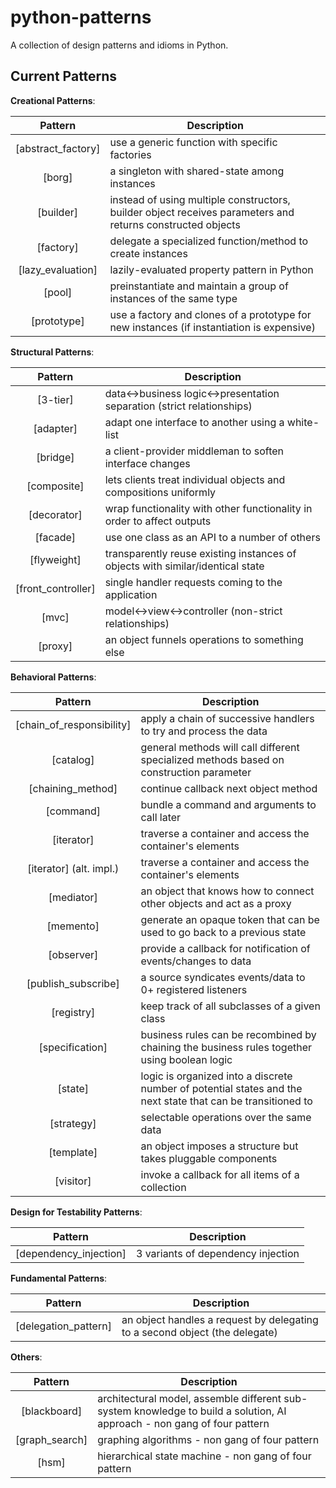 python-patterns
===============

A collection of design patterns and idioms in Python.

Current Patterns
----------------

__Creational Patterns__:

| Pattern | Description |
|:-------:| ----------- |
| [abstract_factory]| use a generic function with specific factories |
| [borg]| a singleton with shared-state among instances |
| [builder] | instead of using multiple constructors, builder object receives parameters and returns constructed objects |
| [factory] | delegate a specialized function/method to create instances |
| [lazy_evaluation]| lazily-evaluated property pattern in Python |
| [pool] | preinstantiate and maintain a group of instances of the same type |
| [prototype] | use a factory and clones of a prototype for new instances (if instantiation is expensive) |

__Structural Patterns__:

| Pattern | Description |
|:-------:| ----------- |
| [3-tier]| data<->business logic<->presentation separation (strict relationships) |
| [adapter] | adapt one interface to another using a white-list |
| [bridge]| a client-provider middleman to soften interface changes |
| [composite] | lets clients treat individual objects and compositions uniformly |
| [decorator] | wrap functionality with other functionality in order to affect outputs |
| [facade] | use one class as an API to a number of others |
| [flyweight] | transparently reuse existing instances of objects with similar/identical state |
| [front_controller] | single handler requests coming to the application |
| [mvc]| model<->view<->controller (non-strict relationships) |
| [proxy] | an object funnels operations to something else |

__Behavioral Patterns__:

| Pattern | Description |
|:-------:| ----------- |
| [chain_of_responsibility] | apply a chain of successive handlers to try and process the data |
| [catalog] | general methods will call different specialized methods based on construction parameter |
| [chaining_method] | continue callback next object method |
| [command]| bundle a command and arguments to call later |
| [iterator] | traverse a container and access the container's elements |
| [iterator] (alt. impl.)| traverse a container and access the container's elements |
| [mediator] | an object that knows how to connect other objects and act as a proxy |
| [memento] | generate an opaque token that can be used to go back to a previous state |
| [observer] | provide a callback for notification of events/changes to data |
| [publish_subscribe]| a source syndicates events/data to 0+ registered listeners |
| [registry]| keep track of all subclasses of a given class |
| [specification] |  business rules can be recombined by chaining the business rules together using boolean logic |
| [state] | logic is organized into a discrete number of potential states and the next state that can be transitioned to |
| [strategy] | selectable operations over the same data |
| [template] | an object imposes a structure but takes pluggable components |
| [visitor] | invoke a callback for all items of a collection |

__Design for Testability Patterns__:

| Pattern | Description |
|:-------:| ----------- |
| [dependency_injection] | 3 variants of dependency injection |

__Fundamental Patterns__:

| Pattern | Description |
|:-------:| ----------- |
| [delegation_pattern] | an object handles a request by delegating to a second object (the delegate) |

__Others__:

| Pattern | Description |
|:-------:| ----------- |
| [blackboard]| architectural model, assemble different sub-system knowledge to build a solution, AI approach - non gang of four pattern |
| [graph_search]| graphing algorithms - non gang of four pattern |
| [hsm]| hierarchical state machine - non gang of four pattern |